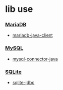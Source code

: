 # lib use
### [MariaDB](./MariaDB.java)
* [mariadb-java-client](https://mariadb.com/downloads/connectors/connectors-data-access/java8-connector/)
### [MySQL](./MySQL.java)
* [mysql-connector-java](/ "\MySQL\Connector J 8.0")
### [SQLite](./SQLite.java)
* [sqlite-jdbc](https://github.com/xerial/sqlite-jdbc/releases)
